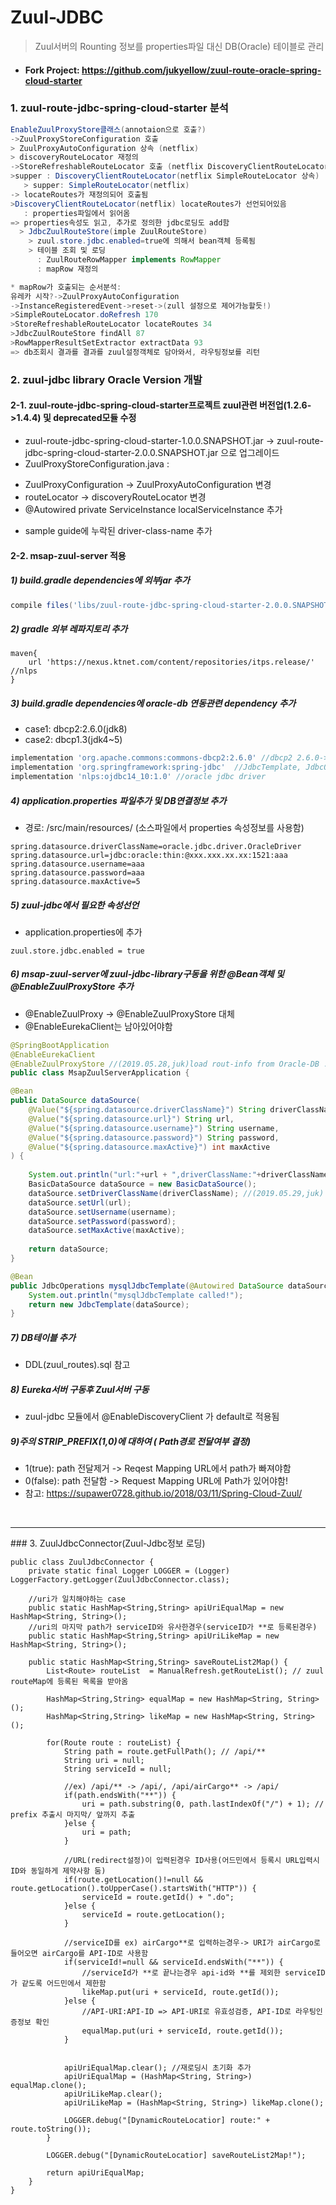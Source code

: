 # Zuul-JDBC 
> Zuul서버의 Rounting 정보를 properties파일 대신 DB(Oracle) 테이블로 관리  

- #### Fork Project: https://github.com/jukyellow/zuul-route-oracle-spring-cloud-starter  

### 1. zuul-route-jdbc-spring-cloud-starter 분석
``` java
EnableZuulProxyStore클래스(annotaion으로 호출?)
->ZuulProxyStoreConfiguration 호출
> ZuulProxyAutoConfiguration 상속 (netflix)
> discoveryRouteLocator 재정의
->StoreRefreshableRouteLocator 호출 (netflix DiscoveryClientRouteLocator상속)
>supper : DiscoveryClientRouteLocator(netflix SimpleRouteLocator 상속)
   > supper: SimpleRouteLocator(netflix)
-> locateRoutes가 재정의되어 호출됨
>DiscoveryClientRouteLocator(netflix) locateRoutes가 선언되어있음
   : properties파일에서 읽어옴
=> properties속성도 읽고, 추가로 정의한 jdbc로딩도 add함
  > JdbcZuulRouteStore(imple ZuulRouteStore)
    > zuul.store.jdbc.enabled=true에 의해서 bean객체 등록됨
    > 테이블 조회 및 로딩
      : ZuulRouteRowMapper implements RowMapper
      : mapRow 재정의

* mapRow가 호출되는 순서분석:
유레카 시작?->ZuulProxyAutoConfiguration
->InstanceRegisteredEvent->reset->(zull 설정으로 제어가능할듯!)
>SimpleRouteLocator.doRefresh 170
>StoreRefreshableRouteLocator locateRoutes 34
>JdbcZuulRouteStore findAll 87
>RowMapperResultSetExtractor extractData 93
=> db조회시 결과를 결과를 zuul설정객체로 담아와서, 라우팅정보를 리턴
```

### 2. zuul-jdbc library Oracle Version 개발

#### 2-1. zuul-route-jdbc-spring-cloud-starter프로젝트 zuul관련 버전업(1.2.6->1.4.4) 및 deprecated모듈 수정
- zuul-route-jdbc-spring-cloud-starter-1.0.0.SNAPSHOT.jar -> zuul-route-jdbc-spring-cloud-starter-2.0.0.SNAPSHOT.jar 으로 업그레이드
- ZuulProxyStoreConfiguration.java :
 * ZuulProxyConfiguration -> ZuulProxyAutoConfiguration 변경
 * routeLocator -> discoveryRouteLocator 변경
 * @Autowired private ServiceInstance localServiceInstance 추가
- sample guide에 누락된 driver-class-name 추가

#### 2-2. msap-zuul-server 적용

##### 1) build.gradle dependencies에 외부jar 추가
``` groovy
compile files('libs/zuul-route-jdbc-spring-cloud-starter-2.0.0.SNAPSHOT.jar')
```

##### 2) gradle 외부 레파지토리 추가
``` groovu
maven{
    url 'https://nexus.ktnet.com/content/repositories/itps.release/' //nlps
}
```

##### 3) build.gradle dependencies에 oracle-db 연동관련 dependency 추가
- case1: dbcp2:2.6.0(jdk8)
- case2: dbcp1.3(jdk4~5)
``` groovy
implementation 'org.apache.commons:commons-dbcp2:2.6.0' //dbcp2 2.6.0->jdk8, dbcp 1.3->jdk4(nlps)
implementation 'org.springframework:spring-jdbc'  //JdbcTemplate, JdbcOperations
implementation 'nlps:ojdbc14_10:1.0' //oracle jdbc driver
```

##### 4) application.properties 파일추가 및 DB연결정보 추가
- 경로: /src/main/resources/ (소스파일에서 properties 속성정보를 사용함)
``` properties
spring.datasource.driverClassName=oracle.jdbc.driver.OracleDriver
spring.datasource.url=jdbc:oracle:thin:@xxx.xxx.xx.xx:1521:aaa
spring.datasource.username=aaa
spring.datasource.password=aaa
spring.datasource.maxActive=5
```

##### 5) zuul-jdbc에서 필요한 속성선언
- application.properties에 추가
``` properties
zuul.store.jdbc.enabled = true
```

##### 6) msap-zuul-server에 zuul-jdbc-library구동을 위한 @Bean객체 및 @EnableZuulProxyStore 추가
- @EnableZuulProxy -> @EnableZuulProxyStore 대체
- @EnableEurekaClient는 남아있어야함
```java
@SpringBootApplication
@EnableEurekaClient
@EnableZuulProxyStore //(2019.05.28,juk)load rout-info from Oracle-DB : @EnableZuulProxy->@EnableZuulProxyStore
public class MsapZuulServerApplication {

@Bean
public DataSource dataSource(
    @Value("${spring.datasource.driverClassName}") String driverClassName,
    @Value("${spring.datasource.url}") String url,
    @Value("${spring.datasource.username}") String username,
    @Value("${spring.datasource.password}") String password,
    @Value("${spring.datasource.maxActive}") int maxActive
) {
    
    System.out.println("url:"+url + ",driverClassName:"+driverClassName);
    BasicDataSource dataSource = new BasicDataSource();
    dataSource.setDriverClassName(driverClassName); //(2019.05.29,juk) add driver-class-name
    dataSource.setUrl(url);
    dataSource.setUsername(username);
    dataSource.setPassword(password);
    dataSource.setMaxActive(maxActive);
    
    return dataSource;
}

@Bean
public JdbcOperations mysqlJdbcTemplate(@Autowired DataSource dataSource) {
    System.out.println("mysqlJdbcTemplate called!");
    return new JdbcTemplate(dataSource);
}
```

##### 7) DB테이블 추가
- DDL(zuul_routes).sql 참고

##### 8) Eureka서버 구동후 Zuul서버 구동
- zuul-jdbc 모듈에서 @EnableDiscoveryClient 가 default로 적용됨

##### 9)주의 STRIP_PREFIX(1,0)에 대하여 ( Path경로 전달여부 결정)
- 1(true): path 전달제거 -> Reqest Mapping URL에서 path가 빠져야함
- 0(false): path 전달함 -> Request Mapping URL에  Path가 있어야함!
- 참고:  https://supawer0728.github.io/2018/03/11/Spring-Cloud-Zuul/
 

<br>
<hr>
### 3. ZuulJdbcConnector(Zuul-Jdbc정보 로딩)  

```
public class ZuulJdbcConnector {
	private static final Logger LOGGER = (Logger) LoggerFactory.getLogger(ZuulJdbcConnector.class);
	
	//uri가 일치해야하는 case
	public static HashMap<String,String> apiUriEqualMap = new HashMap<String, String>();
	//uri의 마지막 path가 serviceID와 유사한경우(serviceID가 **로 등록된경우)
	public static HashMap<String,String> apiUriLikeMap = new HashMap<String, String>();
	
	public static HashMap<String,String> saveRouteList2Map() {	
		List<Route> routeList  = ManualRefresh.getRouteList(); // zuul routeMap에 등록된 목록을 받아옴
		
		HashMap<String,String> equalMap = new HashMap<String, String>();
		HashMap<String,String> likeMap = new HashMap<String, String>();		
				
		for(Route route : routeList) {
			String path = route.getFullPath(); // /api/**
			String uri = null;
			String serviceId = null;
			
			//ex) /api/** -> /api/, /api/airCargo** -> /api/
			if(path.endsWith("**")) {
				uri = path.substring(0, path.lastIndexOf("/") + 1); // prefix 추출시 마지막/ 앞까지 추출
			}else {
				uri = path;
			}			
			
			//URL(redirect설정)이 입력된경우 ID사용(어드민에서 등록시 URL입력시 ID와 동일하게 제약사항 둠)
			if(route.getLocation()!=null && route.getLocation().toUpperCase().startsWith("HTTP")) {
				serviceId = route.getId() + ".do";
			}else {
				serviceId = route.getLocation();
			}			
			
			//serviceID를 ex) airCargo**로 입력하는경우-> URI가 airCargo로 들어오면 airCargo를 API-ID로 사용함
			if(serviceId!=null && serviceId.endsWith("**")) {
				//serviceId가 **로 끝나는경우 api-id와 **를 제외한 serviceID가 같도록 어드민에서 제한함
				likeMap.put(uri + serviceId, route.getId()); 
			}else {
				//API-URI:API-ID => API-URI로 유효성검증, API-ID로 라우팅인증정보 확인
				equalMap.put(uri + serviceId, route.getId());
			}
			
			
			apiUriEqualMap.clear(); //재로딩시 초기화 추가
			apiUriEqualMap = (HashMap<String, String>) equalMap.clone(); 
			apiUriLikeMap.clear();
			apiUriLikeMap = (HashMap<String, String>) likeMap.clone();
			 
			LOGGER.debug("[DynamicRouteLocatior] route:" + route.toString());
		}
		
		LOGGER.debug("[DynamicRouteLocatior] saveRouteList2Map!");
		
		return apiUriEqualMap;
	}
}
```
